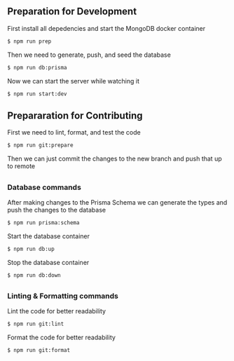 ## Preparation for Development

First install all depedencies and start the MongoDB docker container
```bash
$ npm run prep
```

Then we need to generate, push, and seed the database
```bash
$ npm run db:prisma
```

Now we can start the server while watching it
```bash
$ npm run start:dev
```

##

## Prepararation for Contributing
First we need to lint, format, and test the code
```bash
$ npm run git:prepare
```

Then we can just commit the changes to the new branch and push that up to remote

##

### Database commands
After making changes to the Prisma Schema we can generate the types and push the changes to the database
```bash
$ npm run prisma:schema
```

Start the database container
```bash
$ npm run db:up
```

Stop the database container
```bash
$ npm run db:down
```

##

### Linting & Formatting commands
Lint the code for better readability
```bash
$ npm run git:lint
```

Format the code for better readability
```bash
$ npm run git:format
```